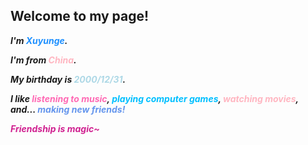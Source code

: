 ## Welcome to my page!

***I'm <font color=dodgerblue>Xuyunge</font>.***

***I'm from <font color=lightpink>China</font>.***

***My birthday is <font color=lightblue>2000/12/31</font>.***

***I like <font color=hotpink>listening to music</font>, <font color=deepskyblue>playing computer games</font>, <font color=lightpink>watching movies</font>, and... <font color=cornflowerblue>making new friends!</font>***

***<font color=violetred>Friendship is magic~</font>***



